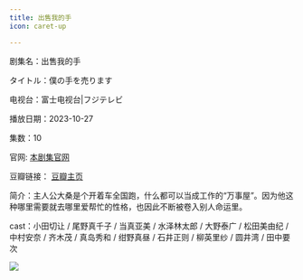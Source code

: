 ```yaml
---
title: 出售我的手
icon: caret-up

---
```


剧集名：出售我的手

タイトル：僕の手を売ります

电视台：富士电视台|フジテレビ

播放日期：2023-10-27

集数：10

官网: [本剧集官网](https://www.fujitv.co.jp/bokunote/)

豆瓣链接： [豆瓣主页](https://movie.douban.com/subject/36588090/)


简介：主人公大桑是个开着车全国跑，什么都可以当成工作的“万事屋”。因为他这种哪里需要就去哪里爱帮忙的性格，也因此不断被卷入别人命运里。

cast：小田切让 / 尾野真千子 / 当真亚美 / 水泽林太郎 / 大野泰广 / 松田美由纪 / 中村安奈 / 齐木茂 / 真岛秀和 / 绀野真昼 / 石井正则 / 柳英里纱 / 圆井湾 / 田中要次

![](https://listpic.tsgsanjiao.com/2023/2023cswds.jpg)